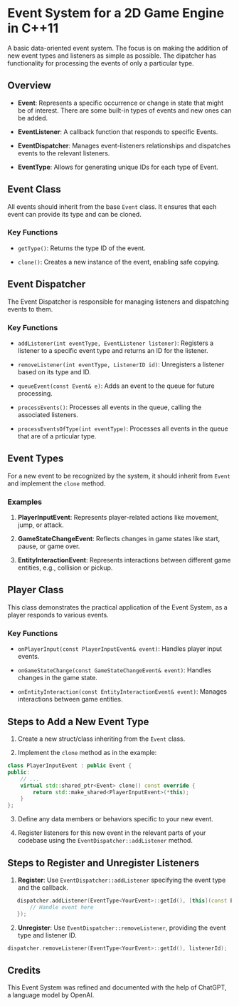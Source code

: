 # Event System for a 2D Game Engine in C++11

A basic data-oriented event system. The focus is on making the addition of new event types and listeners as simple as possible. The dipatcher has functionality for processing the events of only a particular type. 

## Overview

- **Event**: Represents a specific occurrence or change in state that might be of interest. There are some built-in types of events and new ones can be added.
  
- **EventListener**: A callback function that responds to specific Events.

- **EventDispatcher**: Manages event-listeners relationships and dispatches events to the relevant listeners.

- **EventType**: Allows for generating unique IDs for each type of Event.

## Event Class

All events should inherit from the base `Event` class. It ensures that each event can provide its type and can be cloned.

### Key Functions

- `getType()`: Returns the type ID of the event.
  
- `clone()`: Creates a new instance of the event, enabling safe copying.

## Event Dispatcher

The Event Dispatcher is responsible for managing listeners and dispatching events to them.

### Key Functions

- `addListener(int eventType, EventListener listener)`: Registers a listener to a specific event type and returns an ID for the listener.

- `removeListener(int eventType, ListenerID id)`: Unregisters a listener based on its type and ID.

- `queueEvent(const Event& e)`: Adds an event to the queue for future processing.

- `processEvents()`: Processes all events in the queue, calling the associated listeners.

- `processEventsOfType(int eventType)`: Processes all events in the queue that are of a prticular type.

## Event Types

For a new event to be recognized by the system, it should inherit from `Event` and implement the `clone` method.

### Examples

1. **PlayerInputEvent**: Represents player-related actions like movement, jump, or attack.
  
2. **GameStateChangeEvent**: Reflects changes in game states like start, pause, or game over.
  
3. **EntityInteractionEvent**: Represents interactions between different game entities, e.g., collision or pickup.

## Player Class

This class demonstrates the practical application of the Event System, as a player responds to various events.

### Key Functions

- `onPlayerInput(const PlayerInputEvent& event)`: Handles player input events.

- `onGameStateChange(const GameStateChangeEvent& event)`: Handles changes in the game state.

- `onEntityInteraction(const EntityInteractionEvent& event)`: Manages interactions between game entities.

## Steps to Add a New Event Type

1. Create a new struct/class inheriting from the `Event` class.

2. Implement the `clone` method as in the example:
```cpp
class PlayerInputEvent : public Event {
public:
    // ...
    virtual std::shared_ptr<Event> clone() const override {
        return std::make_shared<PlayerInputEvent>(*this);
    }
};
```

3. Define any data members or behaviors specific to your new event.

4. Register listeners for this new event in the relevant parts of your codebase using the `EventDispatcher::addListener` method.

## Steps to Register and Unregister Listeners

1. **Register**: Use `EventDispatcher::addListener` specifying the event type and the callback.
  
```cpp
   dispatcher.addListener(EventType<YourEvent>::getId(), [this](const Event& e) {
       // Handle event here
   });
```


2. **Unregister**: Use `EventDispatcher::removeListener`, providing the event type and listener ID.

```cpp
dispatcher.removeListener(EventType<YourEvent>::getId(), listenerId);
```

## Credits

This Event System was refined and documented with the help of ChatGPT, a language model by OpenAI.


